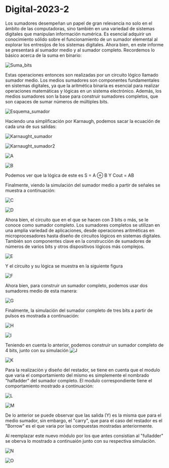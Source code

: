 # Digital-2023-2

Los sumadores desempeñan un papel de gran relevancia no solo en el ámbito de las computadoras, sino también en una variedad de sistemas digitales que manipulan información numérica. Es esencial adquirir un conocimiento sólido sobre el funcionamiento de un sumador elemental al explorar los entresijos de los sistemas digitales.
Ahora bien, en este informe se presentará al sumador medio y al sumador completo. Recordemos lo básico acerca de la suma en binario:

![Suma_bits](Picture1.png)


Estas operaciones entonces son realizadas por un circuito lógico llamado sumador medio. Los medios sumadores son componentes fundamentales en sistemas digitales, ya que la aritmética binaria es esencial para realizar operaciones matemáticas y lógicas en un sistema electrónico. Además, los medios sumadores son la base para construir sumadores completos, que son capaces de sumar números de múltiples bits.

![Esquema_sumador](Piture2.png)

Haciendo una simplificación por Karnaugh, podemos sacar la ecuación de cada una de sus salidas:

![Karnaught_sumador](Picture3.png)

![Karnaught_sumador2](Picture4.png)

![A](Picture5.png)

![B](Picture6.png)

Podemos ver que la lógica de este es S = A ⊕ B Y Cout = AB 

Finalmente, viendo la simulación del sumador medio a partir de señales se muestra a continuación:

![C](Picture7.png)

![D](Picture8.png)

Ahora bien, el circuito que en el que se hacen con 3 bits o más, se le conoce como sumador completo. Los sumadores completos se utilizan en una amplia variedad de aplicaciones, desde operaciones aritméticas en microprocesadores hasta diseño de circuitos lógicos en sistemas digitales. También son componentes clave en la construcción de sumadores de números de varios bits y otros dispositivos lógicos más complejos.

![E](Picture9.png)

Y el circuito y su lógica se muestra en la siguiente figura

![F](Picture10.png)

Ahora bien, para construir un sumador completo, podemos usar dos sumadores medio de esta manera: 

![G](Picture11.png)

Finalmente, la simulación del sumador completo de tres bits a partir de pulsos es mostrada a continuación:

![H](Picture12.png)

![I](Picture13.png)

Teniendo en cuenta lo anterior, podemos construir un sumador completo de 4 bits, junto con su simulación
![J](Picture14.png)

![K](Picture15.png)

Para la realizaciòn y diseño del restador, se tiene en cuenta que el modulo que varia el comportamiento del mismo es simplemente el nombrado "halfadder" del sumador completo. El modulo correspondiente tiene el comportamiento mostrado a continuación:

![L](PictureR1.png)

![M](PictureR2.png)

De lo anterior se puede observar que las salida (Y) es la misma que para el medio sumador, sin embargo, el "carry", que para el caso del restador es el "Borrow" es el que varia por las compuestas mostradas anteriormente.

Al reemplazar este nuevo mòdulo por los que antes consistian al "fulladder" se oberva lo mostrado a continuaión junto con su respectiva simulaciòn.


![N](PictureR3.png)

![O](PictureR4.png)


